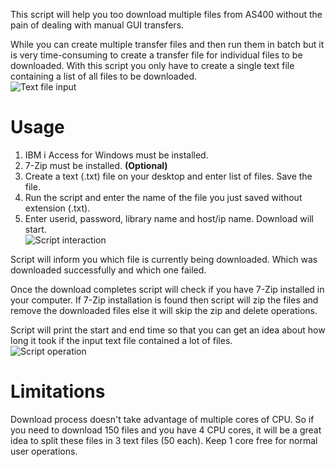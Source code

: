 This script will help you too download multiple files from AS400 without the pain of dealing with manual GUI transfers.

While you can create multiple transfer files and then run them in batch but it is very time-consuming to create a transfer file for individual files to be downloaded. With this script you only have to create a single text file containing a list of all files to be downloaded.  
![Text file input](https://raw.githubusercontent.com/vivekjindal/rxferpcb-ibmi-download-automation/master/images/screenshot1.png)

# Usage
1. IBM i Access for Windows must be installed.
2. 7-Zip must be installed. __(Optional)__
2. Create a text (.txt) file on your desktop and enter list of files. Save the file.
3. Run the script and enter the name of the file you just saved without extension (.txt).
4. Enter userid, password, library name and host/ip name. Download will start.  
![Script interaction](https://raw.githubusercontent.com/vivekjindal/rxferpcb-ibmi-download-automation/master/images/screenshot2.png)

Script will inform you which file is currently being downloaded. Which was downloaded successfully and which one failed.

Once the download completes script will check if you have 7-Zip installed in your computer. If 7-Zip installation is found then script will zip the files and remove the downloaded files else it will skip the zip and delete operations.

Script will print the start and end time so that you can get an idea about how long it took if the input text file contained a lot of files.  
![Script operation](https://raw.githubusercontent.com/vivekjindal/rxferpcb-ibmi-download-automation/master/images/screenshot3.png)


# Limitations

Download process doesn't take advantage of multiple cores of CPU. So if you need to download 150 files and you have 4 CPU cores, it will be a great idea to split these files in 3 text files (50 each). Keep 1 core free for normal user operations.

